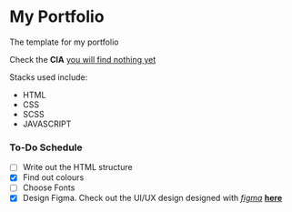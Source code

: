 # My Portfolio

The template for my portfolio

Check the **CIA** [you will find nothing yet](http://127.0.0.1:5500/)

Stacks used include:

- HTML
- CSS
- SCSS
- JAVASCRIPT

### To-Do Schedule

- [ ] Write out the HTML structure
- [x] Find out colours
- [ ] Choose Fonts
- [x] Design Figma. Check out the UI/UX design designed with *[figma](www.figma.com)* **[here](www.figma/tolu)**
